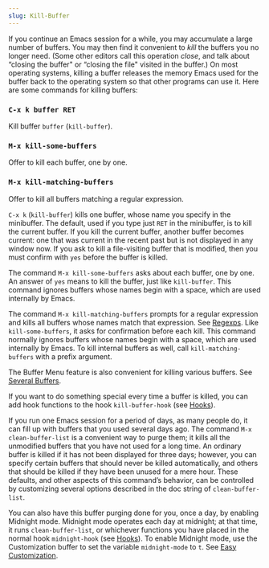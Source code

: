 ```yaml
---
slug: Kill-Buffer
---
```


If you continue an Emacs session for a while, you may accumulate a large number of buffers. You may then find it convenient to *kill* the buffers you no longer need. (Some other editors call this operation *close*, and talk about “closing the buffer" or “closing the file" visited in the buffer.) On most operating systems, killing a buffer releases the memory Emacs used for the buffer back to the operating system so that other programs can use it. Here are some commands for killing buffers:

### `C-x k buffer RET`

Kill buffer `buffer` (`kill-buffer`).

### `M-x kill-some-buffers`

Offer to kill each buffer, one by one.

### `M-x kill-matching-buffers`

Offer to kill all buffers matching a regular expression.

`C-x k` (`kill-buffer`) kills one buffer, whose name you specify in the minibuffer. The default, used if you type just `RET` in the minibuffer, is to kill the current buffer. If you kill the current buffer, another buffer becomes current: one that was current in the recent past but is not displayed in any window now. If you ask to kill a file-visiting buffer that is modified, then you must confirm with `yes` before the buffer is killed.

The command `M-x kill-some-buffers` asks about each buffer, one by one. An answer of `yes` means to kill the buffer, just like `kill-buffer`. This command ignores buffers whose names begin with a space, which are used internally by Emacs.

The command `M-x kill-matching-buffers` prompts for a regular expression and kills all buffers whose names match that expression. See [Regexps](/docs/emacs/Regexps). Like `kill-some-buffers`, it asks for confirmation before each kill. This command normally ignores buffers whose names begin with a space, which are used internally by Emacs. To kill internal buffers as well, call `kill-matching-buffers` with a prefix argument.

The Buffer Menu feature is also convenient for killing various buffers. See [Several Buffers](/docs/emacs/Several-Buffers).

If you want to do something special every time a buffer is killed, you can add hook functions to the hook `kill-buffer-hook` (see [Hooks](/docs/emacs/Hooks)).

If you run one Emacs session for a period of days, as many people do, it can fill up with buffers that you used several days ago. The command `M-x clean-buffer-list` is a convenient way to purge them; it kills all the unmodified buffers that you have not used for a long time. An ordinary buffer is killed if it has not been displayed for three days; however, you can specify certain buffers that should never be killed automatically, and others that should be killed if they have been unused for a mere hour. These defaults, and other aspects of this command’s behavior, can be controlled by customizing several options described in the doc string of `clean-buffer-list`.

You can also have this buffer purging done for you, once a day, by enabling Midnight mode. Midnight mode operates each day at midnight; at that time, it runs `clean-buffer-list`, or whichever functions you have placed in the normal hook `midnight-hook` (see [Hooks](/docs/emacs/Hooks)). To enable Midnight mode, use the Customization buffer to set the variable `midnight-mode` to `t`. See [Easy Customization](/docs/emacs/Easy-Customization).
